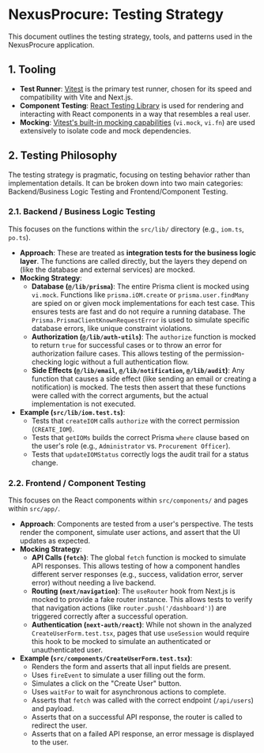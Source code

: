 # NexusProcure: Testing Strategy

This document outlines the testing strategy, tools, and patterns used in the NexusProcure application.

## 1. Tooling

*   **Test Runner**: [Vitest](https://vitest.dev/) is the primary test runner, chosen for its speed and compatibility with Vite and Next.js.
*   **Component Testing**: [React Testing Library](https://testing-library.com/docs/react-testing-library/intro/) is used for rendering and interacting with React components in a way that resembles a real user.
*   **Mocking**: [Vitest's built-in mocking capabilities](https://vitest.dev/guide/mocking.html) (`vi.mock`, `vi.fn`) are used extensively to isolate code and mock dependencies.

## 2. Testing Philosophy

The testing strategy is pragmatic, focusing on testing behavior rather than implementation details. It can be broken down into two main categories: Backend/Business Logic Testing and Frontend/Component Testing.

### 2.1. Backend / Business Logic Testing

This focuses on the functions within the `src/lib/` directory (e.g., `iom.ts`, `po.ts`).

*   **Approach**: These are treated as **integration tests for the business logic layer**. The functions are called directly, but the layers they depend on (like the database and external services) are mocked.
*   **Mocking Strategy**:
    *   **Database (`@/lib/prisma`)**: The entire Prisma client is mocked using `vi.mock`. Functions like `prisma.iOM.create` or `prisma.user.findMany` are spied on or given mock implementations for each test case. This ensures tests are fast and do not require a running database. The `Prisma.PrismaClientKnownRequestError` is used to simulate specific database errors, like unique constraint violations.
    *   **Authorization (`@/lib/auth-utils`)**: The `authorize` function is mocked to return `true` for successful cases or to throw an error for authorization failure cases. This allows testing of the permission-checking logic without a full authentication flow.
    *   **Side Effects (`@/lib/email`, `@/lib/notification`, `@/lib/audit`)**: Any function that causes a side effect (like sending an email or creating a notification) is mocked. The tests then assert that these functions were called with the correct arguments, but the actual implementation is not executed.
*   **Example (`src/lib/iom.test.ts`)**:
    *   Tests that `createIOM` calls `authorize` with the correct permission (`CREATE_IOM`).
    *   Tests that `getIOMs` builds the correct Prisma `where` clause based on the user's role (e.g., `Administrator` vs. `Procurement Officer`).
    *   Tests that `updateIOMStatus` correctly logs the audit trail for a status change.

### 2.2. Frontend / Component Testing

This focuses on the React components within `src/components/` and pages within `src/app/`.

*   **Approach**: Components are tested from a user's perspective. The tests render the component, simulate user actions, and assert that the UI updates as expected.
*   **Mocking Strategy**:
    *   **API Calls (`fetch`)**: The global `fetch` function is mocked to simulate API responses. This allows testing of how a component handles different server responses (e.g., success, validation error, server error) without needing a live backend.
    *   **Routing (`next/navigation`)**: The `useRouter` hook from Next.js is mocked to provide a fake router instance. This allows tests to verify that navigation actions (like `router.push('/dashboard')`) are triggered correctly after a successful operation.
    *   **Authentication (`next-auth/react`)**: While not shown in the analyzed `CreateUserForm.test.tsx`, pages that use `useSession` would require this hook to be mocked to simulate an authenticated or unauthenticated user.
*   **Example (`src/components/CreateUserForm.test.tsx`)**:
    *   Renders the form and asserts that all input fields are present.
    *   Uses `fireEvent` to simulate a user filling out the form.
    *   Simulates a click on the "Create User" button.
    *   Uses `waitFor` to wait for asynchronous actions to complete.
    *   Asserts that `fetch` was called with the correct endpoint (`/api/users`) and payload.
    *   Asserts that on a successful API response, the router is called to redirect the user.
    *   Asserts that on a failed API response, an error message is displayed to the user.
